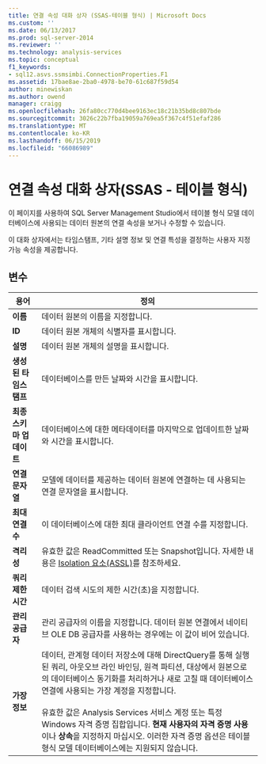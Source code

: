 ```yaml
---
title: 연결 속성 대화 상자 (SSAS-테이블 형식) | Microsoft Docs
ms.custom: ''
ms.date: 06/13/2017
ms.prod: sql-server-2014
ms.reviewer: ''
ms.technology: analysis-services
ms.topic: conceptual
f1_keywords:
- sql12.asvs.ssmsimbi.ConnectionProperties.F1
ms.assetid: 17bae8ae-2ba0-4978-be70-61c687f59d54
author: minewiskan
ms.author: owend
manager: craigg
ms.openlocfilehash: 26fa80cc770d4bee9163ec18c21b35bd8c807bde
ms.sourcegitcommit: 3026c22b7fba19059a769ea5f367c4f51efaf286
ms.translationtype: MT
ms.contentlocale: ko-KR
ms.lasthandoff: 06/15/2019
ms.locfileid: "66086989"
---
```

# <a name="connection-properties-dialog-box-ssas---tabular"></a>연결 속성 대화 상자(SSAS - 테이블 형식)
  이 페이지를 사용하여 SQL Server Management Studio에서 테이블 형식 모델 데이터베이스에 사용되는 데이터 원본의 연결 속성을 보거나 수정할 수 있습니다.  
  
 이 대화 상자에서는 타임스탬프, 기타 설명 정보 및 연결 특성을 결정하는 사용자 지정 가능 속성을 제공합니다.  
  
## <a name="options"></a>변수  
  
|용어|정의|  
|----------|----------------|  
|**이름**|데이터 원본의 이름을 지정합니다.|  
|**ID**|데이터 원본 개체의 식별자를 표시합니다.|  
|**설명**|데이터 원본 개체의 설명을 표시합니다.|  
|**생성된 타임스탬프**|데이터베이스를 만든 날짜와 시간을 표시합니다.|  
|**최종 스키마 업데이트**|데이터베이스에 대한 메타데이터를 마지막으로 업데이트한 날짜와 시간을 표시합니다.|  
|**연결 문자열**|모델에 데이터를 제공하는 데이터 원본에 연결하는 데 사용되는 연결 문자열을 표시합니다.|  
|**최대 연결 수**|이 데이터베이스에 대한 최대 클라이언트 연결 수를 지정합니다.|  
|**격리성**|유효한 값은 ReadCommitted 또는 Snapshot입니다. 자세한 내용은 [Isolation 요소&#40;ASSL&#41;](https://docs.microsoft.com/bi-reference/assl/properties/isolation-element-assl)를 참조하세요.|  
|**쿼리 제한 시간**|데이터 검색 시도의 제한 시간(초)을 지정합니다.|  
|**관리 공급자**|관리 공급자의 이름을 지정합니다. 데이터 원본 연결에서 네이티브 OLE DB 공급자를 사용하는 경우에는 이 값이 비어 있습니다.|  
|**가장 정보**|데이터, 관계형 데이터 저장소에 대해 DirectQuery를 통해 실행된 쿼리, 아웃오브 라인 바인딩, 원격 파티션, 대상에서 원본으로의 데이터베이스 동기화를 처리하거나 새로 고칠 때 데이터베이스 연결에 사용되는 가장 계정을 지정합니다.<br /><br /> 유효한 값은 Analysis Services 서비스 계정 또는 특정 Windows 자격 증명 집합입니다. **현재 사용자의 자격 증명 사용** 이나 **상속**을 지정하지 마십시오. 이러한 자격 증명 옵션은 테이블 형식 모델 데이터베이스에는 지원되지 않습니다.|  
  
  

